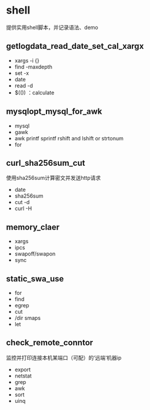 # shell
提供实用shell脚本，并记录语法、demo

## getlogdata_read_date_set_cal_xargx
- xargs -i {}
- find -maxdepth
- set -x
- date
- read -d
- $(()) ：calculate

## mysqlopt_mysql_for_awk
- mysql
- gawk
- awk printf sprintf rshift and lshift or strtonum
- for

## curl_sha256sum_cut
使用sha256sum计算密文并发送http请求
- date
- sha256sum
- cut -d
- curl -H

## memory_claer
- xargs
- ipcs
- swapoff/swapon
- sync

## static_swa_use
- for
- find 
- egrep
- cut
- /dir smaps
- let

## check\_remote\_conntor
监控并打印连接本机某端口（可配）的‘远端‘机器ip
- export
- netstat
- grep
- awk
- sort
- uinq

